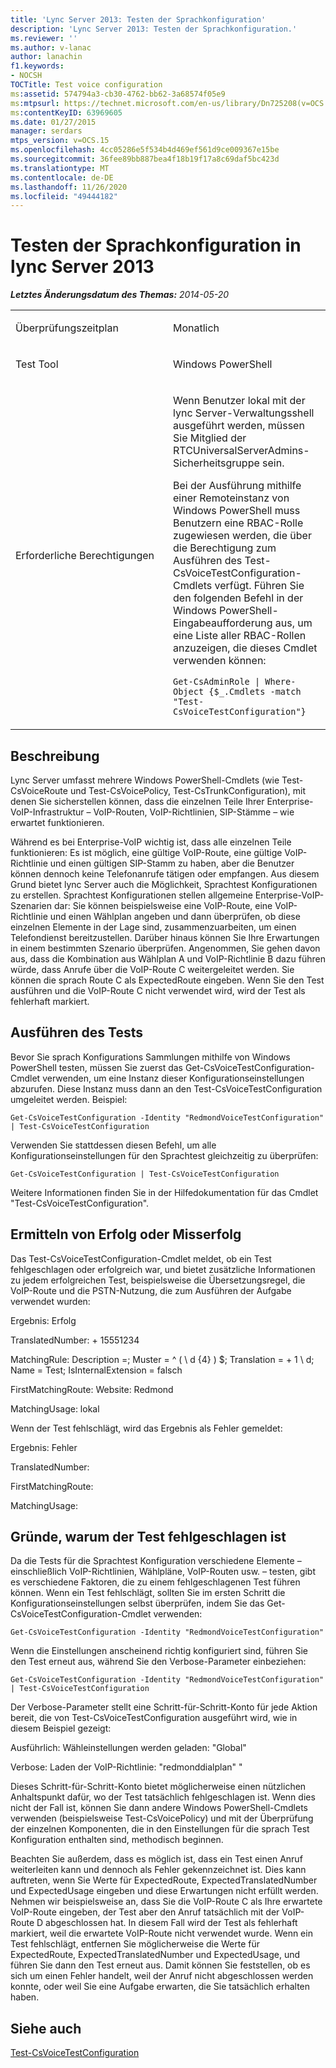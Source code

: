 ```yaml
---
title: 'Lync Server 2013: Testen der Sprachkonfiguration'
description: 'Lync Server 2013: Testen der Sprachkonfiguration.'
ms.reviewer: ''
ms.author: v-lanac
author: lanachin
f1.keywords:
- NOCSH
TOCTitle: Test voice configuration
ms:assetid: 574794a3-cb30-4762-bb62-3a68574f05e9
ms:mtpsurl: https://technet.microsoft.com/en-us/library/Dn725208(v=OCS.15)
ms:contentKeyID: 63969605
ms.date: 01/27/2015
manager: serdars
mtps_version: v=OCS.15
ms.openlocfilehash: 4cc05286e5f534b4d469ef561d9ce009367e15be
ms.sourcegitcommit: 36fee89bb887bea4f18b19f17a8c69daf5bc423d
ms.translationtype: MT
ms.contentlocale: de-DE
ms.lasthandoff: 11/26/2020
ms.locfileid: "49444182"
---
```

# <a name="test-voice-configuration-in-lync-server-2013"></a>Testen der Sprachkonfiguration in lync Server 2013

<div data-xmlns="http://www.w3.org/1999/xhtml">

<div class="topic" data-xmlns="http://www.w3.org/1999/xhtml" data-msxsl="urn:schemas-microsoft-com:xslt" data-cs="https://msdn.microsoft.com/">

<div data-asp="https://msdn2.microsoft.com/asp">



</div>

<div id="mainSection">

<div id="mainBody">

<span> </span>

_**Letztes Änderungsdatum des Themas:** 2014-05-20_


<table>
<colgroup>
<col style="width: 50%" />
<col style="width: 50%" />
</colgroup>
<tbody>
<tr class="odd">
<td><p>Überprüfungszeitplan</p></td>
<td><p>Monatlich</p></td>
</tr>
<tr class="even">
<td><p>Test Tool</p></td>
<td><p>Windows PowerShell</p></td>
</tr>
<tr class="odd">
<td><p>Erforderliche Berechtigungen</p></td>
<td><p>Wenn Benutzer lokal mit der lync Server-Verwaltungsshell ausgeführt werden, müssen Sie Mitglied der RTCUniversalServerAdmins-Sicherheitsgruppe sein.</p>
<p>Bei der Ausführung mithilfe einer Remoteinstanz von Windows PowerShell muss Benutzern eine RBAC-Rolle zugewiesen werden, die über die Berechtigung zum Ausführen des Test-CsVoiceTestConfiguration-Cmdlets verfügt. Führen Sie den folgenden Befehl in der Windows PowerShell-Eingabeaufforderung aus, um eine Liste aller RBAC-Rollen anzuzeigen, die dieses Cmdlet verwenden können:</p>
<p><code>Get-CsAdminRole | Where-Object {$_.Cmdlets -match &quot;Test-CsVoiceTestConfiguration&quot;}</code></p></td>
</tr>
</tbody>
</table>


<div>

## <a name="description"></a>Beschreibung

Lync Server umfasst mehrere Windows PowerShell-Cmdlets (wie Test-CsVoiceRoute und Test-CsVoicePolicy, Test-CsTrunkConfiguration), mit denen Sie sicherstellen können, dass die einzelnen Teile Ihrer Enterprise-VoIP-Infrastruktur – VoIP-Routen, VoIP-Richtlinien, SIP-Stämme – wie erwartet funktionieren.

Während es bei Enterprise-VoIP wichtig ist, dass alle einzelnen Teile funktionieren: Es ist möglich, eine gültige VoIP-Route, eine gültige VoIP-Richtlinie und einen gültigen SIP-Stamm zu haben, aber die Benutzer können dennoch keine Telefonanrufe tätigen oder empfangen. Aus diesem Grund bietet lync Server auch die Möglichkeit, Sprachtest Konfigurationen zu erstellen. Sprachtest Konfigurationen stellen allgemeine Enterprise-VoIP-Szenarien dar: Sie können beispielsweise eine VoIP-Route, eine VoIP-Richtlinie und einen Wählplan angeben und dann überprüfen, ob diese einzelnen Elemente in der Lage sind, zusammenzuarbeiten, um einen Telefondienst bereitzustellen. Darüber hinaus können Sie Ihre Erwartungen in einem bestimmten Szenario überprüfen. Angenommen, Sie gehen davon aus, dass die Kombination aus Wählplan A und VoIP-Richtlinie B dazu führen würde, dass Anrufe über die VoIP-Route C weitergeleitet werden. Sie können die sprach Route C als ExpectedRoute eingeben. Wenn Sie den Test ausführen und die VoIP-Route C nicht verwendet wird, wird der Test als fehlerhaft markiert.

</div>

<div>

## <a name="running-the-test"></a>Ausführen des Tests

Bevor Sie sprach Konfigurations Sammlungen mithilfe von Windows PowerShell testen, müssen Sie zuerst das Get-CsVoiceTestConfiguration-Cmdlet verwenden, um eine Instanz dieser Konfigurationseinstellungen abzurufen. Diese Instanz muss dann an den Test-CsVoiceTestConfiguration umgeleitet werden. Beispiel:

`Get-CsVoiceTestConfiguration -Identity "RedmondVoiceTestConfiguration" | Test-CsVoiceTestConfiguration`

Verwenden Sie stattdessen diesen Befehl, um alle Konfigurationseinstellungen für den Sprachtest gleichzeitig zu überprüfen:

`Get-CsVoiceTestConfiguration | Test-CsVoiceTestConfiguration`

Weitere Informationen finden Sie in der Hilfedokumentation für das Cmdlet "Test-CsVoiceTestConfiguration".

</div>

<div>

## <a name="determining-success-or-failure"></a>Ermitteln von Erfolg oder Misserfolg

Das Test-CsVoiceTestConfiguration-Cmdlet meldet, ob ein Test fehlgeschlagen oder erfolgreich war, und bietet zusätzliche Informationen zu jedem erfolgreichen Test, beispielsweise die Übersetzungsregel, die VoIP-Route und die PSTN-Nutzung, die zum Ausführen der Aufgabe verwendet wurden:

Ergebnis: Erfolg

TranslatedNumber: + 15551234

MatchingRule: Description =; Muster = ^ ( \\ d {4} ) $; Translation = + 1 \\ d; Name = Test; IsInternalExtension = falsch

FirstMatchingRoute: Website: Redmond

MatchingUsage: lokal

Wenn der Test fehlschlägt, wird das Ergebnis als Fehler gemeldet:

Ergebnis: Fehler

TranslatedNumber:   

FirstMatchingRoute:

MatchingUsage:      

</div>

<div>

## <a name="reasons-why-the-test-might-have-failed"></a>Gründe, warum der Test fehlgeschlagen ist

Da die Tests für die Sprachtest Konfiguration verschiedene Elemente – einschließlich VoIP-Richtlinien, Wählpläne, VoIP-Routen usw. – testen, gibt es verschiedene Faktoren, die zu einem fehlgeschlagenen Test führen können. Wenn ein Test fehlschlägt, sollten Sie im ersten Schritt die Konfigurationseinstellungen selbst überprüfen, indem Sie das Get-CsVoiceTestConfiguration-Cmdlet verwenden:

`Get-CsVoiceTestConfiguration -Identity "RedmondVoiceTestConfiguration"`

Wenn die Einstellungen anscheinend richtig konfiguriert sind, führen Sie den Test erneut aus, während Sie den Verbose-Parameter einbeziehen:

`Get-CsVoiceTestConfiguration -Identity "RedmondVoiceTestConfiguration" | Test-CsVoiceTestConfiguration`

Der Verbose-Parameter stellt eine Schritt-für-Schritt-Konto für jede Aktion bereit, die von Test-CsVoiceTestConfiguration ausgeführt wird, wie in diesem Beispiel gezeigt:

Ausführlich: Wähleinstellungen werden geladen: "Global"

Verbose: Laden der VoIP-Richtlinie: "redmonddialplan" "

Dieses Schritt-für-Schritt-Konto bietet möglicherweise einen nützlichen Anhaltspunkt dafür, wo der Test tatsächlich fehlgeschlagen ist. Wenn dies nicht der Fall ist, können Sie dann andere Windows PowerShell-Cmdlets verwenden (beispielsweise Test-CsVoicePolicy) und mit der Überprüfung der einzelnen Komponenten, die in den Einstellungen für die sprach Test Konfiguration enthalten sind, methodisch beginnen.

Beachten Sie außerdem, dass es möglich ist, dass ein Test einen Anruf weiterleiten kann und dennoch als Fehler gekennzeichnet ist. Dies kann auftreten, wenn Sie Werte für ExpectedRoute, ExpectedTranslatedNumber und ExpectedUsage eingeben und diese Erwartungen nicht erfüllt werden. Nehmen wir beispielsweise an, dass Sie die VoIP-Route C als Ihre erwartete VoIP-Route eingeben, der Test aber den Anruf tatsächlich mit der VoIP-Route D abgeschlossen hat. In diesem Fall wird der Test als fehlerhaft markiert, weil die erwartete VoIP-Route nicht verwendet wurde. Wenn ein Test fehlschlägt, entfernen Sie möglicherweise die Werte für ExpectedRoute, ExpectedTranslatedNumber und ExpectedUsage, und führen Sie dann den Test erneut aus. Damit können Sie feststellen, ob es sich um einen Fehler handelt, weil der Anruf nicht abgeschlossen werden konnte, oder weil Sie eine Aufgabe erwarten, die Sie tatsächlich erhalten haben.

</div>

<div>

## <a name="see-also"></a>Siehe auch


[Test-CsVoiceTestConfiguration](https://docs.microsoft.com/powershell/module/skype/Test-CsVoiceTestConfiguration)  
  

</div>

</div>

<span> </span>

</div>

</div>

</div>

